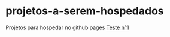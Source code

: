 # projetos-a-serem-hospedados
 Projetos para hospedar no github pages
 <a href="teste1/index.html">Teste n°1
